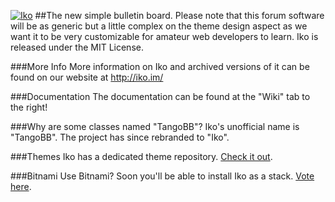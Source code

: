 [![Iko](https://raw.githubusercontent.com/IkoBulletin/Iko/master/public/img/iko_logo.png "Iko")](http://iko.im "Iko")
##The new simple bulletin board.
Please note that this forum software will be as generic but a little complex on the theme design aspect as we want it to be very customizable for amateur web developers to learn.
Iko is released under the MIT License.

###More Info
More information on Iko and archived versions of it can be found on our website at http://iko.im/

###Documentation
The documentation can be found at the "Wiki" tab to the right!

###Why are some classes named "TangoBB"?
Iko's unofficial name is "TangoBB". The project has since rebranded to "Iko".

###Themes
Iko has a dedicated theme repository. [Check it out](https://github.com/cxdy/iko-themes).

###Bitnami
Use Bitnami? Soon you'll be able to install Iko as a stack. [Vote here](https://bitnami.com/stack/iko).
